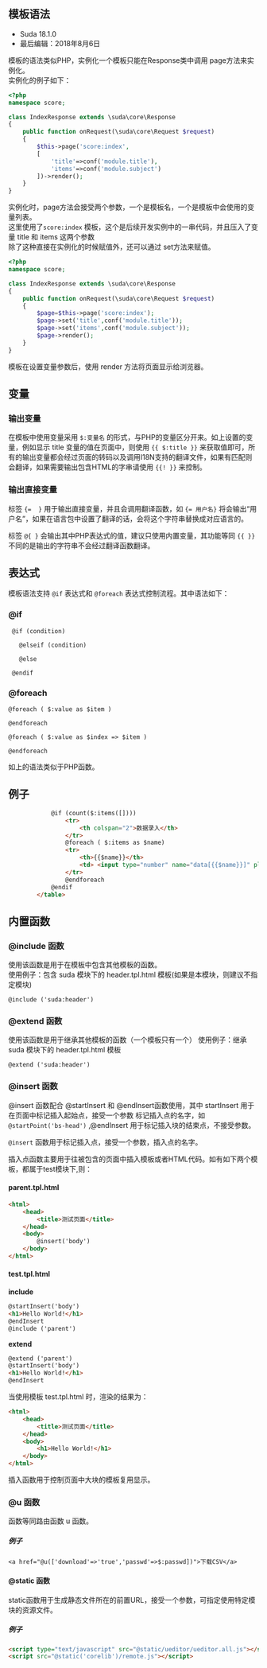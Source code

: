 ## 模板语法

- Suda 18.1.0
- 最后编辑：2018年8月6日

模板的语法类似PHP，实例化一个模板只能在Response类中调用 page方法来实例化。  
实例化的例子如下：

```php
<?php
namespace score;

class IndexResponse extends \suda\core\Response 
{
    public function onRequest(\suda\core\Request $request)
    {
        $this->page('score:index', 
        [
            'title'=>conf('module.title'), 
            'items'=>conf('module.subject')
        ])->render();
    }
}
```

实例化时，page方法会接受两个参数，一个是模板名，一个是模板中会使用的变量列表。  
这里使用了`score:index` 模板，这个是后续开发实例中的一串代码，并且压入了变量 title 和 items 这两个参数  
除了这种直接在实例化的时候赋值外，还可以通过 set方法来赋值。

```php
<?php
namespace score;

class IndexResponse extends \suda\core\Response 
{
    public function onRequest(\suda\core\Request $request)
    {
        $page=$this->page('score:index');
        $page->set('title',conf('module.title'));
        $page->set('items',conf('module.subject'));
        $page->render();
    }
}
```

模板在设置变量参数后，使用 render 方法将页面显示给浏览器。

## 变量

### 输出变量

在模板中使用变量采用 `$:变量名` 的形式，与PHP的变量区分开来。如上设置的变量，例如显示 title 变量的值在页面中，则使用 `{{ $:title }}` 来获取值即可，所有的输出变量都会经过页面的转码以及调用I18N支持的翻译文件，如果有匹配则会翻译，如果需要输出包含HTML的字串请使用 `{{! }}` 来控制。

### 输出直接变量

标签 `{=  }` 用于输出直接变量，并且会调用翻译函数，如 `{= 用户名}` 将会输出“用户名”，如果在语言包中设置了翻译的话，会将这个字符串替换成对应语言的。

标签 `@{ }` 会输出其中PHP表达式的值，建议只使用内置变量，其功能等同 `{{ }}`  不同的是输出的字符串不会经过翻译函数翻译。

## 表达式

模板语法支持 `@if` 表达式和 `@foreach` 表达式控制流程。其中语法如下：

### @if

```
 @if (condition)

   @elseif (condition)

   @else

 @endif
```

### @foreach

```
@foreach ( $:value as $item )

@endforeach
```

```
@foreach ( $:value as $index => $item )

@endforeach
```

如上的语法类似于PHP函数。

## 例子

```html
            @if (count($:items([])))
                <tr>
                    <th colspan="2">数据录入</th>
                </tr>
                @foreach ( $:items as $name)
                <tr>
                    <th>{{$name}}</th>
                    <td> <input type="number" name="data[{{$name}}]" placeholder="{{$name}}" required></td>
                </tr>
                @endforeach 
            @endif
        </table>
```

## 内置函数

### @include 函数

使用该函数是用于在模板中包含其他模板的函数。  
使用例子：包含 suda 模块下的 header.tpl.html 模板(如果是本模块，则建议不指定模块)

```
@include ('suda:header')
```

### @extend 函数

使用该函数是用于继承其他模板的函数（一个模板只有一个）
使用例子：继承 suda 模块下的 header.tpl.html 模板

```
@extend ('suda:header')
```

### @insert 函数

@insert 函数配合 @startInsert 和 @endInsert函数使用，其中 startInsert 用于在页面中标记插入起始点，接受一个参数 标记插入点的名字，如 `@startPoint('bs-head')` ,@endInsert 用于标记插入块的结束点，不接受参数。

`@insert` 函数用于标记插入点，接受一个参数，插入点的名字。

插入点函数主要用于往被包含的页面中插入模板或者HTML代码。如有如下两个模板，都属于test模块下,则：

#### parent.tpl.html

```html
<html>
    <head>
        <title>测试页面</title>
    </head>
    <body>
        @insert('body')
    </body>
</html>
```

#### test.tpl.html

**include**

```html
@startInsert('body')
<h1>Hello World!</h1>
@endInsert
@include ('parent')
```

**extend**

```html
@extend ('parent')
@startInsert('body')
<h1>Hello World!</h1>
@endInsert

```

当使用模板 test.tpl.html 时，渲染的结果为：

```html
<html>
    <head>
        <title>测试页面</title>
    </head>
    <body>
        <h1>Hello World!</h1>
    </body>
</html>
```

插入函数用于控制页面中大块的模板复用显示。

### @u 函数

函数等同路由函数 u 函数。

##### 例子

```
<a href="@u(['download'=>'true','passwd'=>$:passwd])">下载CSV</a>
```

#### @static 函数

static函数用于生成静态文件所在的前置URL，接受一个参数，可指定使用特定模块的资源文件。

##### 例子

```html
<script type="text/javascript" src="@static/ueditor/ueditor.all.js"></script>
<script src="@static('corelib')/remote.js"></script>
```
